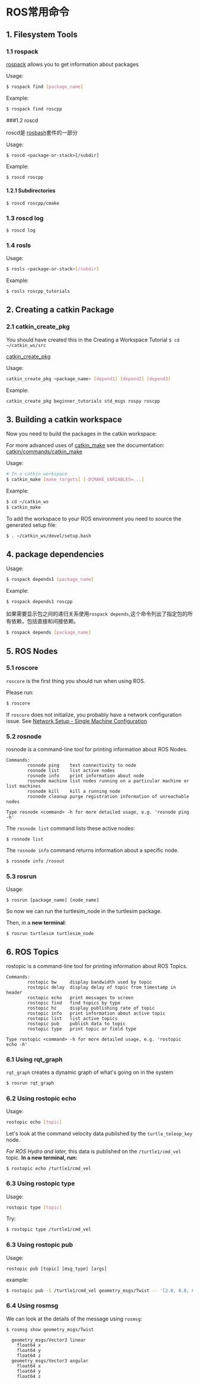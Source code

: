 # ROS常用命令

 ## 1. Filesystem Tools


### 1.1 rospack

[rospack](http://wiki.ros.org/rospack) allows you to get information about packages

Usage: 

```bash
$ rospack find [package_name]
```

Example: 

```bash
$ rospack find roscpp
```

###1.2 roscd

roscd是 [rosbash]( http://wiki.ros.org/rosbash)套件的一部分

Usage: 

```
$ roscd <package-or-stack>[/subdir]
```

Example: 

```bash
$ roscd roscpp
```

#### 1.2.1 Subdirectories

```
$ roscd roscpp/cmake
```

### 1.3 roscd log

```
$ roscd log
```

### 1.4 rosls

Usage: 

```bash
$ rosls <package-or-stack>[/subdir]
```

Example: 

```bash
$ rosls roscpp_tutorials
```

## 2. Creating a catkin Package

### 2.1 catkin_create_pkg

You should have created this in the Creating a Workspace Tutorial
`$ cd ~/catkin_ws/src`

[catkin_create_pkg](http://wiki.ros.org/catkin/commands/catkin_create_pkg) 

Usage:

```bash
catkin_create_pkg <package_name> [depend1] [depend2] [depend3]
```

Example: 

```bash
catkin_create_pkg beginner_tutorials std_msgs rospy roscpp
```

## 3. Building a catkin workspace 

Now you need to build the packages in the catkin workspace:

For more advanced uses of [catkin_make](http://wiki.ros.org/catkin/commands/catkin_make) see the documentation: [catkin/commands/catkin_make](http://wiki.ros.org/catkin/commands/catkin_make)

Usage: 

```bash
# In a catkin workspace
$ catkin_make [make_targets] [-DCMAKE_VARIABLES=...]
```

Example: 

```bash
$ cd ~/catkin_ws
$ catkin_make
```

To add the workspace to your ROS environment you need to source the generated setup file: 

```bash
$ . ~/catkin_ws/devel/setup.bash
```

## 4. package dependencies

Usage:

```bash
$ rospack depends1 [package_name]
```

Example: 

```bash
$ rospack depends1 roscpp 
```

如果需要显示包之间的递归关系使用`rospack depends`,这个命令列出了指定包的所有依赖，包括直接和间接依赖。

```bash
$ rospack depends [package_name]
```

## 5. ROS Nodes

### 5.1 roscore

`roscore` is the first thing you should run when using ROS. 

Please run: 

```bash
$ roscore
```

If `roscore` does not initialize, you probably have a network configuration issue. See [Network Setup - Single Machine Configuration](http://www.ros.org/wiki/ROS/NetworkSetup#Single_machine_configuration)

### 5.2 rosnode

rosnode is a command-line tool for printing information about ROS Nodes.

```
Commands:
        rosnode ping    test connectivity to node
        rosnode list    list active nodes
        rosnode info    print information about node
        rosnode machine list nodes running on a particular machine or list machines
        rosnode kill    kill a running node
        rosnode cleanup purge registration information of unreachable nodes

Type rosnode <command> -h for more detailed usage, e.g. 'rosnode ping -h'
```

The `rosnode list` command lists these active nodes:

```
$ rosnode list
```

The `rosnode info` command returns information about a specific node.

```bash
$ rosnode info /rosout
```

### 5.3 rosrun

Usage: 

```
$ rosrun [package_name] [node_name]
```

So now we can run the turtlesim_node in the turtlesim package. 

Then, in a **new terminal**: 

```
$ rosrun turtlesim turtlesim_node
```

## 6. ROS Topics

rostopic is a command-line tool for printing information about ROS Topics.

```
Commands:
        rostopic bw     display bandwidth used by topic
        rostopic delay  display delay of topic from timestamp in header
        rostopic echo   print messages to screen
        rostopic find   find topics by type
        rostopic hz     display publishing rate of topic    
        rostopic info   print information about active topic
        rostopic list   list active topics
        rostopic pub    publish data to topic
        rostopic type   print topic or field type

Type rostopic <command> -h for more detailed usage, e.g. 'rostopic echo -h'
```

### 6.1 Using rqt_graph

`rqt_graph` creates a dynamic graph of what's going on in the system

```bash
$ rosrun rqt_graph
```

### 6.2 Using rostopic echo

Usage: 

```bash
rostopic echo [topic]
```

Let's look at the command velocity data published by the `turtle_teleop_key` node. 

*For ROS Hydro and later,* this data is published on the `/turtle1/cmd_vel` topic. **In a new terminal, run:**

```
$ rostopic echo /turtle1/cmd_vel
```

### 6.3 Using rostopic type

Usage: 

```bash
rostopic type [topic]
```

Try: 

```bash
$ rostopic type /turtle1/cmd_vel
```

### 6.3 Using rostopic pub

Usage: 

```
rostopic pub [topic] [msg_type] [args]
```

example: 

```bash
$ rostopic pub -1 /turtle1/cmd_vel geometry_msgs/Twist -- '[2.0, 0.0, 0.0]' '[0.0, 0.0, 1.8]'
```

### 6.4 Using rosmsg

We can look at the details of the message using `rosmsg`:

```
$ rosmsg show geometry_msgs/Twist
```

```
  geometry_msgs/Vector3 linear
    float64 x
    float64 y
    float64 z
  geometry_msgs/Vector3 angular
    float64 x
    float64 y
    float64 z
```


